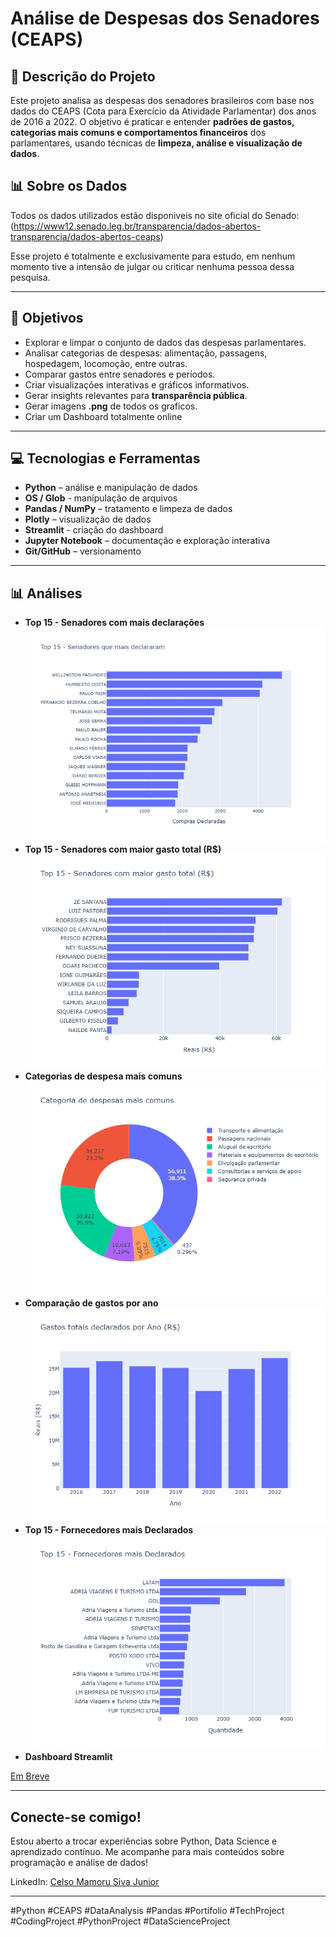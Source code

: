 # Análise de Despesas dos Senadores (CEAPS)

## 📌 Descrição do Projeto
Este projeto analisa as despesas dos senadores brasileiros com base nos dados do CEAPS (Cota para Exercício da Atividade Parlamentar) dos anos de 2016 a 2022. O objetivo é praticar e entender **padrões de gastos, categorias mais comuns e comportamentos financeiros** dos parlamentares, usando técnicas de **limpeza, análise e visualização de dados**.

## 📊 Sobre os Dados 
Todos os dados utilizados estão disponiveis no site oficial do Senado: (https://www12.senado.leg.br/transparencia/dados-abertos-transparencia/dados-abertos-ceaps)

Esse projeto é totalmente e exclusivamente para estudo, em nenhum momento tive a intensão de julgar ou criticar nenhuma pessoa dessa pesquisa.

---

## 🎯 Objetivos
- Explorar e limpar o conjunto de dados das despesas parlamentares.  
- Analisar categorias de despesas: alimentação, passagens, hospedagem, locomoção, entre outras.  
- Comparar gastos entre senadores e períodos.  
- Criar visualizações interativas e gráficos informativos.  
- Gerar insights relevantes para **transparência pública**.
- Gerar imagens **.png** de todos os graficos.
- Criar um Dashboard totalmente online

---

## 💻 Tecnologias e Ferramentas
- **Python** – análise e manipulação de dados  
- **OS / Glob** - manipulação de arquivos
- **Pandas / NumPy** – tratamento e limpeza de dados  
- **Plotly** – visualização de dados  
- **Streamlit** - criação do dashboard
- **Jupyter Notebook** – documentação e exploração interativa  
- **Git/GitHub** – versionamento  

---

## 📊 Análises
- **Top 15 - Senadores com mais declarações**
![Top 15 Senadores com mais declarações](./img/top_15_senadores.png)
- **Top 15 - Senadores com maior gasto total (R$)**
![Top 15 Senadores com mais gastos](./img/top_15_gastos_senadores.png)
- **Categorias de despesa mais comuns**
![Tipos de Gastos](./img/quantidade_tipo.png)  
- **Comparação de gastos por ano**
![Gastos por Ano](./img/gastos_por_ano.png)  
- **Top 15 - Fornecedores mais Declarados**  
![Fornecedores mais declarados](./img/fornecedores_mais_declarados.png)
- **Dashboard Streamlit**

[Em Breve]()

---

## Conecte-se comigo!
Estou aberto a trocar experiências sobre Python, Data Science e aprendizado contínuo. Me acompanhe para mais conteúdos sobre programação e análise de dados!

LinkedIn: [Celso Mamoru Siva Junior](https://www.linkedin.com/in/celso-mamoru-siva-junior-618ab116a)

---

#Python #CEAPS #DataAnalysis #Pandas #Portifolio #TechProject #CodingProject #PythonProject #DataScienceProject
